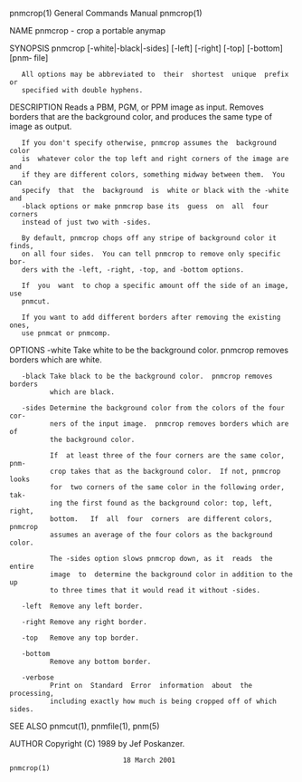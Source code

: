 pnmcrop(1)                 General Commands Manual                 pnmcrop(1)

NAME
       pnmcrop - crop a portable anymap

SYNOPSIS
       pnmcrop [-white|-black|-sides] [-left] [-right] [-top] [-bottom] [pnm‐
       file]

       All options may be abbreviated to  their  shortest  unique  prefix  or
       specified with double hyphens.

DESCRIPTION
       Reads a PBM, PGM, or PPM image as input.  Removes borders that are the
       background color, and produces the same type of image as output.

       If you don't specify otherwise, pnmcrop assumes the  background  color
       is  whatever color the top left and right corners of the image are and
       if they are different colors, something midway between them.  You  can
       specify  that  the  background  is  white or black with the -white and
       -black options or make pnmcrop base its  guess  on  all  four  corners
       instead of just two with -sides.

       By default, pnmcrop chops off any stripe of background color it finds,
       on all four sides.  You can tell pnmcrop to remove only specific  bor‐
       ders with the -left, -right, -top, and -bottom options.

       If  you  want  to chop a specific amount off the side of an image, use
       pnmcut.

       If you want to add different borders after removing the existing ones,
       use pnmcat or pnmcomp.

OPTIONS
       -white Take white to be the background color.  pnmcrop removes borders
              which are white.

       -black Take black to be the background color.  pnmcrop removes borders
              which are black.

       -sides Determine the background color from the colors of the four cor‐
              ners of the input image.  pnmcrop removes borders which are  of
              the background color.

              If  at least three of the four corners are the same color, pnm‐
              crop takes that as the background color.  If not, pnmcrop looks
              for  two corners of the same color in the following order, tak‐
              ing the first found as the background color: top, left,  right,
              bottom.   If  all  four  corners  are different colors, pnmcrop
              assumes an average of the four colors as the background color.

              The -sides option slows pnmcrop down, as it  reads  the  entire
              image  to  determine the background color in addition to the up
              to three times that it would read it without -sides.

       -left  Remove any left border.

       -right Remove any right border.

       -top   Remove any top border.

       -bottom
              Remove any bottom border.

       -verbose
              Print on  Standard  Error  information  about  the  processing,
              including exactly how much is being cropped off of which sides.

SEE ALSO
       pnmcut(1), pnmfile(1), pnm(5)

AUTHOR
       Copyright (C) 1989 by Jef Poskanzer.

                                18 March 2001                      pnmcrop(1)
